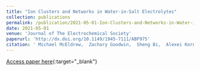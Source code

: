 ```yaml
---
title: "Ion Clusters and Networks in Water-in-Salt Electrolytes"
collection: publications
permalink: /publication/2021-05-01-Ion-Clusters-and-Networks-in-Water-in-Salt-Electrolytes
date: 2021-05-01
venue: 'Journal of The Electrochemical Society'
paperurl: 'http://dx.doi.org/10.1149/1945-7111/ABF975'
citation: ' Michael McEldrew,  Zachary Goodwin,  Sheng Bi,  Alexei Kornyshev,  Martin Bazant, &quot;Ion Clusters and Networks in Water-in-Salt Electrolytes.&quot; Journal of The Electrochemical Society, 2021.'
---
```

[Access paper here](http://dx.doi.org/10.1149/1945-7111/ABF975){:target="_blank"}

